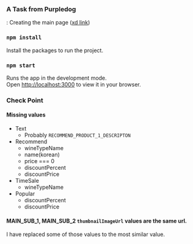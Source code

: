 ### A Task from Purpledog
: Creating the main page ([xd link](https://xd.adobe.com/view/f89f16fe-1797-43ef-971d-b3b7e65d1213-adcc/specs/))

### `npm install`

Install the packages to run the project.

### `npm start`

Runs the app in the development mode.\
Open [http://localhost:3000](http://localhost:3000) to view it in your browser.

### Check Point
#### Missing values
- Text
  - Probably `RECOMMEND_PRODUCT_1_DESCRIPTON`
- Recommend
  - wineTypeName
  - name(korean)
  - price === 0
  - discountPercent
  - discountPrice
- TimeSale
  - wineTypeName
- Popular
  - discountPercent
  - discountPrice

#### MAIN_SUB_1, MAIN_SUB_2 `thumbnailImageUrl` values are the same url.

I have replaced some of those values to the most similar value.
